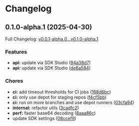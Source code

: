 # Changelog

## 0.1.0-alpha.1 (2025-04-30)

Full Changelog: [v0.0.1-alpha.0...v0.1.0-alpha.1](https://github.com/stainless-test-prod/miriam-staging/compare/v0.0.1-alpha.0...v0.1.0-alpha.1)

### Features

* **api:** update via SDK Studio ([94a38d7](https://github.com/stainless-test-prod/miriam-staging/commit/94a38d7e214f9906ad6233654d4e7c9e66d3f07b))
* **api:** update via SDK Studio ([de6a584](https://github.com/stainless-test-prod/miriam-staging/commit/de6a5849a7b8203fc36f2a6520ffcc8ebbcff1df))


### Chores

* **ci:** add timeout thresholds for CI jobs ([168d6bc](https://github.com/stainless-test-prod/miriam-staging/commit/168d6bcd96933027ba1c644104c7962f67e1fdac))
* **ci:** only use depot for staging repos ([f4cf5bb](https://github.com/stainless-test-prod/miriam-staging/commit/f4cf5bb1d38f36e24e20073b5847d32d6e0c77fa))
* **ci:** run on more branches and use depot runners ([03cfa94](https://github.com/stainless-test-prod/miriam-staging/commit/03cfa94990e1eb90a1624ecee643edbc46f47b44))
* **internal:** refactor utils ([3cadfc2](https://github.com/stainless-test-prod/miriam-staging/commit/3cadfc24445afd8cc71c339f8e7b1ee6f1aa9aa9))
* **perf:** faster base64 decoding ([8aaa86c](https://github.com/stainless-test-prod/miriam-staging/commit/8aaa86cc12473dc034871f113b8840dee92e011f))
* update SDK settings ([08ccef9](https://github.com/stainless-test-prod/miriam-staging/commit/08ccef9e0526f63dc6d6e0fa09a32a2580ae0e23))
